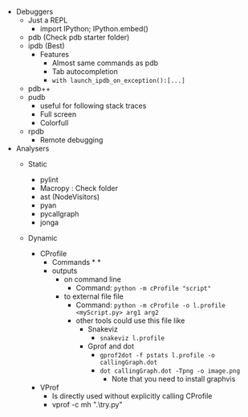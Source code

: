 * Debuggers
    * Just a REPL
        * import IPython;  IPython.embed()
    * pdb (Check pdb starter folder)
    * ipdb (Best)
        * Features
            * Almost same commands as pdb
            * Tab autocompletion
            * `with launch_ipdb_on_exception():[...]`
    * pdb++
    * pudb
        * useful for following stack traces
        * Full screen
        * Colorfull
    * rpdb 
        * Remote debugging
* Analysers
    * Static
        * pylint
        * Macropy : Check folder
        * ast (NodeVisitors)
        * pyan
        * pycallgraph
        * jonga
    
    * Dynamic
        * CProfile
            * Commands
                * 
                * 
            * outputs
                * on command line
                    * Command: `python -m cProfile "script"`
                * to external file file
                    * Command: `python -m cProfile -o l.profile <myScript.py> arg1 arg2`
                    * other tools could use this file like
                        * Snakeviz
                            * `snakeviz l.profile`
                        * Gprof and dot
                            * `gprof2dot -f pstats l.profile -o callingGraph.dot`
                            * `dot callingGraph.dot -Tpng -o image.png`
                                * Note that you need to install graphvis
        * VProf
            * Is directly used without explicitly calling CProfile
            * vprof -c mh ".\try.py" 
